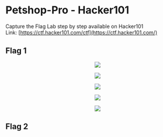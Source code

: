 # Petshop-Pro - Hacker101

Capture the Flag Lab step by step available on Hacker101
<br>
Link: [https://ctf.hacker101.com/ctf](https://ctf.hacker101.com/)

<h2> Flag 1 </h2>

<p align="center">
  <img src="https://github.com/bensadel/PetshopPro-Hacker101/assets/95494769/afba3a4a-4e2a-4d2f-adde-ea3c03ea8809">
</p>
<p align="center">
  <img src="https://github.com/bensadel/PetshopPro-Hacker101/assets/95494769/d181e7f1-2af2-451b-a304-0c18f023a68d">
</p>
<p align="center">
  <img src="https://github.com/bensadel/PetshopPro-Hacker101/assets/95494769/b4c89c2d-3b05-4e14-af55-efc84adc0fba">
</p>
<p align="center">
  <img src="https://github.com/bensadel/PetshopPro-Hacker101/assets/95494769/bdbf443c-b7ea-4dd4-bd24-76c2d9612dc8">
</p>
<p align="center">
  <img src="https://github.com/bensadel/PetshopPro-Hacker101/assets/95494769/a5b42c9c-decc-48ed-89a7-e7852e623db5">
</p>

<h2> Flag 2 </h2>

<p align="center">
  <img src="">
</p>
<p align="center">
  <img src="">
</p>



